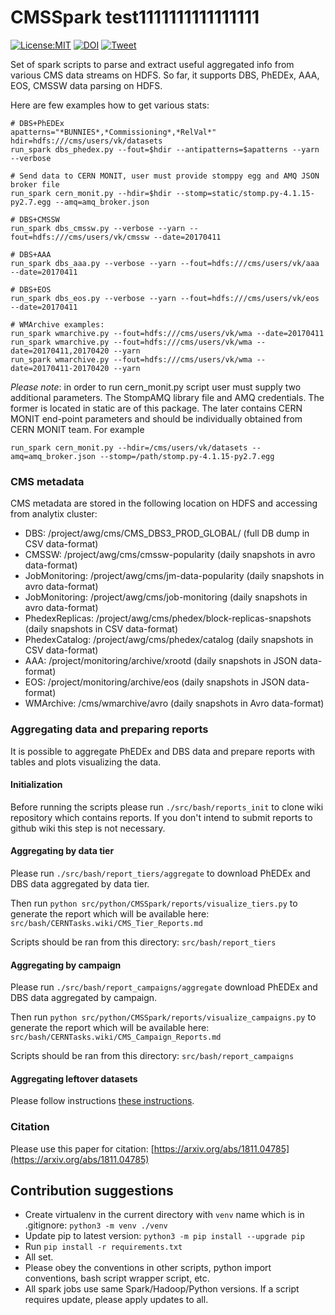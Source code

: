 # CMSSpark test1111111111111111

[![License:MIT](https://img.shields.io/badge/License-MIT-blue.svg)](https://github.com/vkuznet/LICENSE)
[![DOI](https://zenodo.org/badge/74044584.svg)](https://zenodo.org/badge/latestdoi/74044584)
[![Tweet](https://img.shields.io/twitter/url/http/shields.io.svg?style=social)](https://twitter.com/intent/tweet?text=CMSSpark%20framework%20&url=https://github.com/vkuznet/CMSSpark&hashtags=cms,spark,BigData,lhc,physics)

Set of spark scripts to parse and extract useful aggregated info from various
CMS data streams on HDFS. So far, it supports DBS, PhEDEx, AAA, EOS, CMSSW
data parsing on HDFS.

Here are few examples how to get various stats:

```
# DBS+PhEDEx
apatterns="*BUNNIES*,*Commissioning*,*RelVal*"
hdir=hdfs:///cms/users/vk/datasets
run_spark dbs_phedex.py --fout=$hdir --antipatterns=$apatterns --yarn --verbose

# Send data to CERN MONIT, user must provide stomppy egg and AMQ JSON broker file
run_spark cern_monit.py --hdir=$hdir --stomp=static/stomp.py-4.1.15-py2.7.egg --amq=amq_broker.json

# DBS+CMSSW
run_spark dbs_cmssw.py --verbose --yarn --fout=hdfs:///cms/users/vk/cmssw --date=20170411

# DBS+AAA
run_spark dbs_aaa.py --verbose --yarn --fout=hdfs:///cms/users/vk/aaa --date=20170411

# DBS+EOS
run_spark dbs_eos.py --verbose --yarn --fout=hdfs:///cms/users/vk/eos --date=20170411

# WMArchive examples:
run_spark wmarchive.py --fout=hdfs:///cms/users/vk/wma --date=20170411
run_spark wmarchive.py --fout=hdfs:///cms/users/vk/wma --date=20170411,20170420 --yarn
run_spark wmarchive.py --fout=hdfs:///cms/users/vk/wma --date=20170411-20170420 --yarn
```

*Please note*: in order to run cern_monit.py script user must supply two
additional parameters. The StompAMQ library file and AMQ credentials.
The former is located in static are of this package. The later contains
CERN MONIT end-point parameters and should be individually obtained from CERN
MONIT team. For example

```
run_spark cern_monit.py --hdir=/cms/users/vk/datasets --amq=amq_broker.json --stomp=/path/stomp.py-4.1.15-py2.7.egg
```

### CMS metadata
CMS metadata are stored in the following location on HDFS and accessing from
analytix cluster:

- DBS: /project/awg/cms/CMS_DBS3_PROD_GLOBAL/ (full DB dump in CSV data-format)
- CMSSW: /project/awg/cms/cmssw-popularity (daily snapshots in avro data-format)
- JobMonitoring: /project/awg/cms/jm-data-popularity (daily snapshots in avro data-format)
- JobMonitoring: /project/awg/cms/job-monitoring (daily snapshots in avro data-format)
- PhedexReplicas: /project/awg/cms/phedex/block-replicas-snapshots (daily snapshots in CSV data-format)
- PhedexCatalog: /project/awg/cms/phedex/catalog (daily snapshots in CSV data-format)
- AAA: /project/monitoring/archive/xrootd (daily snapshots in JSON data-format)
- EOS: /project/monitoring/archive/eos (daily snapshots in JSON data-format)
- WMArchive: /cms/wmarchive/avro (daily snapshots in Avro data-format)

### Aggregating data and preparing reports
It is possible to aggregate PhEDEx and DBS data and prepare reports with tables and plots visualizing the data.

#### Initialization
Before running the scripts please run `./src/bash/reports_init` to clone wiki repository which contains reports. If you don't intend to submit reports to github wiki this step is not necessary.

#### Aggregating by data tier
Please run `./src/bash/report_tiers/aggregate` to download PhEDEx and DBS data aggregated by data tier.

Then run `python src/python/CMSSpark/reports/visualize_tiers.py` to generate the report which will be available here: `src/bash/CERNTasks.wiki/CMS_Tier_Reports.md`

Scripts should be ran from this directory: `src/bash/report_tiers`

#### Aggregating by campaign
Please run `./src/bash/report_campaigns/aggregate` download PhEDEx and DBS data aggregated by campaign.

Then run `python src/python/CMSSpark/reports/visualize_campaigns.py` to generate the report which will be available here: `src/bash/CERNTasks.wiki/CMS_Campaign_Reports.md`

Scripts should be ran from this directory: `src/bash/report_campaigns`

#### Aggregating leftover datasets
Please follow instructions [these instructions](README_Leftovers.md).

### Citation
Please use this paper for citation:
[https://arxiv.org/abs/1811.04785](https://arxiv.org/abs/1811.04785)


## Contribution suggestions

- Create virtualenv in the current directory with `venv` name which is in .gitignore: `python3 -m venv ./venv`
- Update pip to latest version: `python3 -m pip install --upgrade pip`
- Run `pip install -r requirements.txt`
- All set.
- Please obey the conventions in other scripts, python import conventions, bash script wrapper script, etc.
- All spark jobs use same Spark/Hadoop/Python versions. If a script requires update, please apply updates to all.
